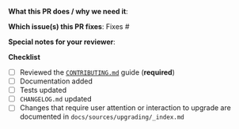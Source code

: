 **What this PR does / why we need it**:

**Which issue(s) this PR fixes**:
Fixes #<issue number>

**Special notes for your reviewer**:

**Checklist**
- [ ] Reviewed the [`CONTRIBUTING.md`](https://github.com/grafana/loki/blob/main/CONTRIBUTING.md) guide (**required**)
- [ ] Documentation added
- [ ] Tests updated
- [ ] `CHANGELOG.md` updated
- [ ] Changes that require user attention or interaction to upgrade are documented in `docs/sources/upgrading/_index.md`
